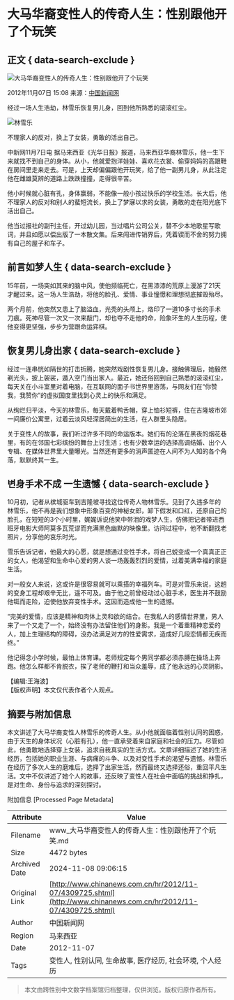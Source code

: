 # 大马华裔变性人的传奇人生：性别跟他开了个玩笑

## 正文 { data-search-exclude }


![大马华裔变性人的传奇人生：性别跟他开了个玩笑](U99P4T8D4309725F107DT20121107151216.jpg)

2012年11月07日 15:08 来源：[中国新闻网](http://www.chinanews.com/) 

经过一场人生浩劫，林雪乐恢复男儿身，回到他所熟悉的滚滚红尘。

![林雪乐](U99P4T8D4309725F116DT20121107151216.jpg)

不理家人的反对，换上了女装，勇敢的活出自己。

中新网11月7日电 据马来西亚《光华日报》报道，马来西亚华裔林雪乐，他一生下来就找不到自己的身体。从小，他就爱抱洋娃娃、喜欢花衣裳、偷穿妈妈的高跟鞋在房间里走来走去。可是，上天却偏偏跟他开玩笑，给了他一副男儿身，从此注定他在雌雄莫辨的道路上跌跌撞撞，走得很辛苦。

他小时候就心脏有孔，身体赢弱，不能像一般小孩过快乐的学校生活。长大后，他不理家人的反对和别人的蜚短流长，换上了梦寐以求的女装，勇敢的走在阳光底下活出自己。

他当过报社的副刊主任，开过幼儿园，当过唱片公司公关，替不少本地歌星写歌词，并且如愿以偿出版了一本散文集。后来闯进传销界后，凭着锲而不舍的努力拥有自己的屋子和车子。

## 前言如梦人生 { data-search-exclude }

15年前，一场突如其来的脑中风，使他频临死亡，在黑漆漆的荒原上漫游了21天才醒过来。这一场人生浩劫，将他的脸孔、爱情、事业憧憬和理想彻底摧毁殆尽。

两个月前，他突然又患上了脑溢血，光秃的头颅上，烙印了一道10多寸长的手术刀痕。死神尽管一次又一次来敲门，却也夺不走他的命，险象环生的人生历程，使他变得更坚强，步步为营跟命运弈棋。

## 恢复男儿身出家 { data-search-exclude }

经过一连串恍如隔世的打击折腾，她突然戏剧性恢复男儿身。接触佛理后，她毅然剃光头，披上袈裟，遁入空门当出家人。最近，她还俗回到自己熟悉的滚滚红尘，每天关在小斗室里对着电脑，在互联网的面子书世界里游荡，与网友们在“你赞我，我赞你”的虚拟国度里找到心灵上的快乐和满足。

从绚烂归平淡，今天的林雪乐，每天戴着鸭舌帽，穿上恤衫短裤，住在吉隆坡市郊一间廉价公寓里，过着云淡风轻深居简出的生活，在人群里头隐居。

关于变性人的故事，我们听过许多不同的命运版本。她们有的沦落在黑夜的烟花巷里，有的在邻国七彩缤纷的舞台上讨生活；也有少数幸运的选择高调结婚、出个人专辑、在媒体世界里大量曝光。当然还有更多的消声匿迹在人间不为人知的各个角落，默默终其一生。

## 변身手术不成 一生遗憾 { data-search-exclude }

10月初，记者从槟城驱车到吉隆坡寻找这位传奇人物林雪乐。见到了久违多年的林雪乐，他不再是我们想象中形象百变的神秘女郎，卸下假发和口红，还原自己的脸孔，在短短的3个小时里，娓娓诉说他笑中带泪的戏梦人生，仿佛把记者带进西班牙电影大师阿莫多瓦荒谬而充满黑色幽默的映像里。访问过程中，他不断翻找老照片，分享他的哀乐时光。

雪乐告诉记者，他最大的心愿，就是想通过变性手术，将自己蜕变成一个真真正正的女人，他渴望和生命中心爱的男人谈一场轰轰烈烈的爱情，过着美满幸福的家庭生活。

对一般女人来说，这或许是很容易就可以乘搭的幸福列车。可是对雪乐来说，这趟的变身工程却艰辛无比，遥不可及。由于他之前曾经动过心脏手术，医生并不鼓励他铤而走险，迫使他放弃变性手术。这因而造成他一生的遗憾。

“完美的爱情，应该是精神和肉体上灵和欲的结合。在我私人的感情世界里，男人来了一个又走了一个，始终没有办法留住他们的身影。我是一个着重精神恋爱的人，加上生理结构的障碍，没办法满足对方的性爱需求，造成好几段恋情都无疾而终。”

他记得念小学时候，最怕上体育课。老师规定每个男同学都必须赤膊在操场上奔跑。他怎么样都不肯脱衣，挨了老师的鞭打和当众羞辱，成了他永远的心灵阴影。

【编辑:王海波】  
【版权声明】本文仅代表作者个人观点。

## 摘要与附加信息

<!-- tcd_abstract -->
本文讲述了大马华裔变性人林雪乐的传奇人生。从小他就面临着性别认同的困惑，由于天生的身体状况（心脏有孔），他一直承受着来自家庭和社会的压力。尽管如此，他勇敢地选择穿上女装，追求自我真实的生活方式。文章详细描述了她的生活经历，包括她的职业生涯、与病痛的斗争、以及对变性手术的渴望与遗憾。林雪乐在经历了多次人生的磨难后，选择了出家生活，然而最终又选择还俗，重回平凡生活。文中不仅讲述了她个人的故事，还反映了变性人在社会中面临的挑战和挣扎，是对生命、身份与追求的深刻探讨。
<!-- tcd_abstract_end -->

附加信息 [Processed Page Metadata]

| Attribute       | Value                                  |
|-----------------|----------------------------------------|
| Filename        | www_大马华裔变性人的传奇人生：性别跟他开了个玩笑.md                             |
| Size            | 4472 bytes                           |
| Archived Date   | 2024-11-08 09:06:15                             |
| Original Link   | [http://www.chinanews.com.cn/hr/2012/11-07/4309725.shtml](http://www.chinanews.com.cn/hr/2012/11-07/4309725.shtml)                       |
| Author          | 中国新闻网                               |
| Region          | 马来西亚                               |
| Date            | 2012-11-07                                 |
| Tags            | 变性人, 性别认同, 生命故事, 医疗经历, 社会环境, 个人经历                                 |
>
> 本文由跨性别中文数字档案馆归档整理，仅供浏览。版权归原作者所有。
>